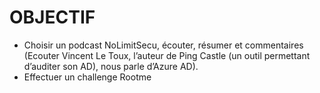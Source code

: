 # OBJECTIF
- Choisir un podcast NoLimitSecu, écouter, résumer et commentaires (Ecouter Vincent Le Toux, l’auteur de Ping Castle (un outil permettant d’auditer son AD), nous parle d’Azure AD).
- Effectuer un challenge Rootme
